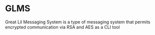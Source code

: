 # GLMS
 Great Lil Messaging System is a type of messaging system that permits encrypted communication via RSA and AES as a CLI tool
